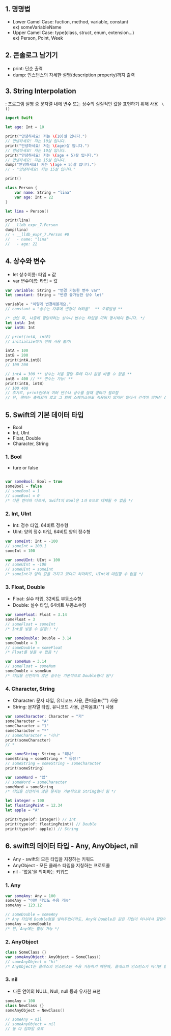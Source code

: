 
## 1. 명명법
 * Lower Camel Case: fuction, method, variable, constant  
 	ex) someVariableName
 * Upper Camel Case: type(class, struct, enum, extension...)  
 	ex) Person, Point, Week

## 2. 콘솔로그 남기기
 * print: 단순 출력
 * dump: 인스턴스의 자세한 설명(description property)까지 출력

## 3. String Interpolation
  : 프로그램 실행 중 문자열 내에 변수 또는 상수의 실질적인 값을 표현하기 위해 사용
```  \() ```

```swift
import Swift

let age: Int = 10

print("안녕하세요! 저는 \(10)살 입니다.")
// 안녕하세요! 저는 10살 입니다.
print("안녕하세요! 저는 \(age)살 입니다.")
// 안녕하세요! 저는 10살 입니다.
print("안녕하세요! 저는 \(age + 5)살 입니다.")
// 안녕하세요! 저는 15살 입니다.
dump("안녕하세요! 저는 \(age + 5)살 입니다.")
// - "안녕하세요! 저는 15살 입니다."

print()

class Person {
    var name: String = "lina"
    var age: Int = 22
}

let lina = Person()

print(lina)
// __lldb_expr_7.Person
dump(lina)
// ▿ __lldb_expr_7.Person #0
//   - name: "lina"
//   - age: 22
```

## 4. 상수와 변수
 * let 상수이름: 타입 = 값
 * var 변수이름: 타입 = 값

 ```swift
var variable: String = "변경 가능한 변수 var"
let constant: String = "변경 불가능한 상수 let"

variable = "이렇게 변경해볼게요."
// constant = "상수는 차후에 변경이 어려움"  ** 오류발생 **

/* 선언 후, 나중에 할당하려는 상수나 변수는 타입을 미리 명시해야 합니다. */
let intA: Int
var intB: Int

// print(intA, intB)
// initialize하기 전에 사용 불가!

intA = 100
intB = 200
print(intA,intB)
// 100 200

// intA = 300 ** 상수는 처음 할당 후에 다시 값을 바꿀 수 없음 **
intB = 400 // ** 변수는 가능! **
print(intA, intB)
// 100 400
// 추가로, print안에서 여러 변수나 상수를 쓸때 콤마가 필요함
// 단, 콤마는 출력되지 않고 그 외에 스페이스바도 적용되지 않지만 알아서 간격이 띄어진 상태로 출력됨
 ```

## 5. Swift의 기본 데이터 타입
 * Bool
 * Int, UInt
 * Float, Double
 * Character, String

### 1. Bool
 * ture or false
``` swift

var someBool: Bool = true
someBool = false
// someBool = 1
// someBool = 0
/* 다른 언어와 다르게, Swift의 Bool은 1과 0으로 대체될 수 없음 */
```

### 2. Int, UInt
 * Int: 정수 타입, 64비트 정수형
 * UInt: 양의 정수 타입, 64비트 양의 정수형
 ```swift
var someInt: Int = -100
// someInt = 100.1
someInt = 100

var someUInt: UInt = 100
// someUInt = -100
// someUInt = someInt
/* someInt가 양의 값을 가지고 있다고 하더라도, UInt에 대입할 수 없음 */
 ```

### 3. Float, Double
 * Float: 실수 타입, 32비트 부동소수형
 * Double: 실수 타입, 64비트 부동소수형
 ```swift
var someFloat: Float = 3.14
someFloat = 3
// someFloat = someInt
/* Int를 넣을 수 없음!! */

var someDouble: Double = 3.14
someDouble = 3
// someDouble = someFloat
/* Float를 넣을 수 없음 */

var someNum = 3.14
// someFloat = someNum
someDouble = someNum
/* 타입을 선언하지 않은 실수는 기본적으로 Double형이 됨*/
 ```

### 4. Character, String
 * Character: 문자 타입, 유니코드 사용, 큰따옴표("") 사용
 * String: 문자열 타입, 유니코드 사용, 큰따옴표("") 사용
 ```swift
var someCharacter: Character = "가"
someCharacter = "A"
someCharacter = "1"
someCharacter = "*"
// someCharacter = "리나"
print(someCharacter)
// *

var someString: String = "리나"
someString = someString + " 등장!"
// someString = someString + someCharacter
print(someString)

var someWord = "얍"
// someWord = someCharacter
someWord = someString
/* 타입을 선언하지 않은 문자는 기본적으로 String형이 됨 */
 ```

```swift
let integer = 100
let floatingPoint = 12.34
let apple = "A"

print(type(of: integer)) // Int
print(type(of: floatingPoint)) // Double
print(type(of: apple)) // String
```

## 6. swift의 데이터 타입 - Any, AnyObject, nil
 * Any - swift의 모든 타입을 지칭하는 키워드
 * AnyObject - 모든 클래스 타입을 지칭하는 프로토콜
 * nil - '없음'을 의미하는 키워드

### 1. Any
```swift
var someAny: Any = 100
someAny = "어떤 타입도 수용 가능"
someAny = 123.12

// someDouble = someAny
/* Any 타입에 Double형을 넣어두었더라도, Any와 Double은 같은 타입이 아니여서 할당이 불가능함 */
someAny = someDouble
/* 단, Any에는 할당 가능 */
```

### 2. AnyObject
```swift
class SomeClass {}
var someAnyObject: AnyObject = SomeClass()
// someAnyObject = "hi"
/* AnyObject는 클래스의 인스턴스만 수용 가능하기 때문에, 클래스의 인스턴스가 아니면 할당할 수 없음 */
```

### 3. nil
 * 다른 언어의 NULL, Null, null 등과 유사한 표현
 ```swift
 someAny = 100
class NewClass {}
someAnyObject = NewClass()

// someAny = nil
// someAnyObject = nil
// 둘 다 컴파일 오류
 ```
